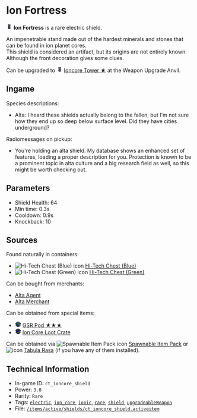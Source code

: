 # Ion Fortress

<img src="https://raw.githubusercontent.com/Ceterai/Enternia/main/items/active/shields/ct_ioncore_shield.png" alt="Ion Fortress icon" loading="lazy" height="16px" width="auto" /> **Ion Fortress** is a rare electric shield.

An impenetrable stand made out of the hardest minerals and stones that can be found in ion planet cores.  
This shield is considered an artifact, but its origins are not entirely known. Although the front decoration gives some clues.

Can be upgraded to <img src="https://raw.githubusercontent.com/Ceterai/Enternia/main/items/active/shields/ct_ioncore_shield.png" alt="Ioncore Tower ★ icon" loading="lazy" height="16px" width="auto" /> [Ioncore Tower ★](https://ceterai.github.io/MyEnternia/Wiki/IoncoreTower) at the Weapon Upgrade Anvil.

## Ingame

Species descriptions:

- Alta: I heard these shields actually belong to the fallen, but I'm not sure how they end up so deep below surface level. Did they have cities underground?

Radiomessages on pickup:

- You're holding an alta shield. My database shows an enhanced set of features, loading a proper description for you. Protection is known to be a prominent topic in alta culture and a big research field as well, so this might be worth checking out.

## Parameters

- Shield Health: 64
- Min time: 0.3s
- Cooldown: 0.9s
- Knockback: 10

## Sources

Found naturally in containers:

- <img src="https://starbounder.org/mediawiki/images/9/9f/Hi-Tech_Chest_%28Blue%29.png" alt="Hi-Tech Chest (Blue) icon" loading="lazy" height="9px" width="12px" /> [Hi-Tech Chest (Blue)](https://starbounder.org/Hi-Tech_Chest_(Blue))
- <img src="https://starbounder.org/mediawiki/images/8/88/Hi-Tech_Chest_%28Green%29.png" alt="Hi-Tech Chest (Green) icon" loading="lazy" height="9px" width="12px" /> [Hi-Tech Chest (Green)](https://starbounder.org/Hi-Tech_Chest_(Green))

Can be bought from merchants:

- [Alta Agent](https://ceterai.github.io/MyEnternia/Wiki/AltaAgent)
- [Alta Merchant](https://ceterai.github.io/MyEnternia/Wiki/AltaMerchant)

Can be obtained from special items:

- <img src="https://raw.githubusercontent.com/Ceterai/Enternia/main/items/active/alta/loot/other/gsr.png" alt="GSR Pod ★★★ icon" loading="lazy" height="16px" width="auto" /> [GSR Pod ★★★](https://ceterai.github.io/MyEnternia/Wiki/GSRPod)
- <img src="https://raw.githubusercontent.com/Ceterai/Enternia/main/items/active/alta/loot/biome/ct_ion_core_loot.png" alt="Ion Core Loot Crate icon" loading="lazy" height="16px" width="auto" /> [Ion Core Loot Crate](https://ceterai.github.io/MyEnternia/Wiki/IonCoreLootCrate)

Can be obtained via <img src="https://raw.githubusercontent.com/Silverfeelin/Starbound-SpawnableItemPack/master/interface/sip/iconSmall.png" alt="Spawnable Item Pack icon" width="18" height="14"/> [Spawnable Item Pack](https://steamcommunity.com/sharedfiles/filedetails/?id=733665104) or <img src="https://steamuserimages-a.akamaihd.net/ugc/263843960696222713/3EC9A7C005541F7D577EBCB8C5736B4EFC9973D6/" alt="icon" width="8" height="12"/> [Tabula Rasa](https://community.playstarbound.com/resources/the-tabula-rasa.3222/) (if you have any of them installed).

## Technical Information

- In-game ID: `ct_ioncore_shield`
- Power: `3.0`
- Rarity: `Rare`
- Tags: [`electric`](https://ceterai.github.io/MyEnternia/Wiki/Tags/Electric), [`ion_core`](https://ceterai.github.io/MyEnternia/Wiki/Tags/IonCore), [`ionic`](https://ceterai.github.io/MyEnternia/Wiki/Tags/Ionic), [`rare`](https://ceterai.github.io/MyEnternia/Wiki/Tags/Rare), [`shield`](https://ceterai.github.io/MyEnternia/Wiki/Tags/Shield), [`upgradeableWeapon`](https://ceterai.github.io/MyEnternia/Wiki/Tags/UpgradeableWeapon)
- File: [`/items/active/shields/ct_ioncore_shield.activeitem`](https://github.com/Ceterai/Enternia/blob/main/items/active/shields/ct_ioncore_shield.activeitem)
